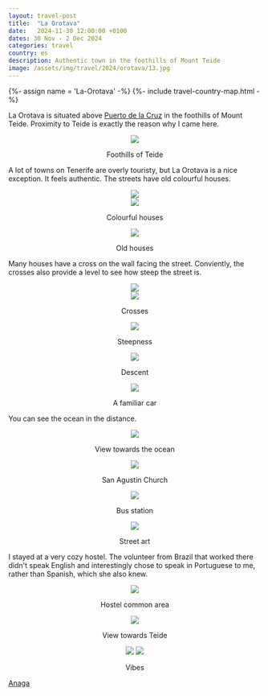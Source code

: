 ```yaml
---
layout: travel-post
title:  "La Orotava"
date:   2024-11-30 12:00:00 +0100
dates: 30 Nov - 2 Dec 2024
categories: travel
country: es
description: Authentic town in the foothills of Mount Teide
image: /assets/img/travel/2024/orotava/13.jpg
---
```


{%- assign name = 'La-Orotava' -%}
{%- include travel-country-map.html -%}

La Orotava is situated above [Puerto de la Cruz](/travel/2024/puerto-cruz) in the foothills of Mount Teide. Proximity to Teide is exactly the reason why I came here.
<center>
    <img src="/assets/img/travel/2024/orotava/17.jpg" />
    <p class="image-label">Foothills of Teide</p>
</center>

A lot of towns on Tenerife are overly touristy, but La Orotava is a nice exception. It feels authentic. The streets have old colourful houses.
<center>
    <img src="/assets/img/travel/2024/orotava/1.jpg" />
    <div class="image-margin"></div>
</center>

<center>
    <img src="/assets/img/travel/2024/orotava/2.jpg" />
    <p class="image-label">Colourful houses</p>
</center>

<center>
    <img src="/assets/img/travel/2024/orotava/3.jpg" />
    <p class="image-label">Old houses</p>
</center>

Many houses have a cross on the wall facing the street. Conviently, the crosses also provide a level to see how steep the street is.
<center>
    <img src="/assets/img/travel/2024/orotava/4.jpg" />
    <div class="image-margin"></div>
</center>

<center>
    <img src="/assets/img/travel/2024/orotava/5.jpg" />
    <p class="image-label">Crosses</p>
</center>

<center>
    <img src="/assets/img/travel/2024/orotava/6.jpg" />
    <p class="image-label">Steepness</p>
</center>

<center>
    <img src="/assets/img/travel/2024/orotava/9.jpg" />
    <p class="image-label">Descent</p>
</center>

<center>
    <img src="/assets/img/travel/2024/orotava/10.jpg" />
    <p class="image-label">A familiar car</p>
</center>

You can see the ocean in the distance.
<center>
    <img src="/assets/img/travel/2024/orotava/11.jpg" />
    <p class="image-label">View towards the ocean</p>
</center>

<center>
    <img src="/assets/img/travel/2024/orotava/12.jpg" />
    <p class="image-label">San Agustin Church</p>
</center>

<center>
    <img src="/assets/img/travel/2024/orotava/19.jpg" />
    <p class="image-label">Bus station</p>
</center>

<center>
    <img src="/assets/img/travel/2024/orotava/18.jpg" />
    <p class="image-label">Street art</p>
</center>

I stayed at a very cozy hostel. The volunteer from Brazil that worked there didn't speak English and interestingly chose to speak in Portuguese to me, rather than Spanish, which she also knew.
<center>
    <img src="/assets/img/travel/2024/orotava/14.jpg" />
    <p class="image-label">Hostel common area</p>
</center>

<center>
    <img src="/assets/img/travel/2024/orotava/13.jpg" />
    <p class="image-label">View towards Teide</p>
</center>

<center>
    <div class="side-by-side">
        <img src="/assets/img/travel/2024/orotava/16.jpg" />
        <img src="/assets/img/travel/2024/orotava/15.jpg" />
    </div>
    <p class="image-label">Vibes</p>
</center>

<a class="prev" href="/travel/2024/anaga">
    Anaga
</a>

